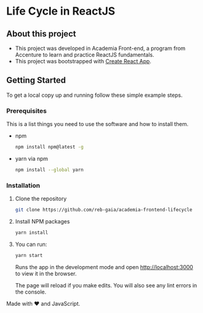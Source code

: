 # Life Cycle in ReactJS

## About this project
- This project was developed in Academia Front-end, a program from Accenture to learn and practice ReactJS fundamentals.
- This project was bootstrapped with [Create React App](https://github.com/facebook/create-react-app).

## Getting Started

To get a local copy up and running follow these simple example steps. 

### Prerequisites
This is a list things you need to use the software and how to install them.
* npm
  ```sh
  npm install npm@latest -g
  ```
* yarn via npm
  ```sh
  npm install --global yarn
  ```

### Installation
1. Clone the repository
   ```sh
   git clone https://github.com/reb-gaia/academia-frontend-lifecycle
   ```
2. Install NPM packages
   ```sh
   yarn install
   ```
3. You can run:
   ```sh
   yarn start
   ```
   Runs the app in the development mode and open [http://localhost:3000](http://localhost:3000) to view it in the browser.
   
    The page will reload if you make edits. You will also see any lint errors in the console.


Made with ❤️ and JavaScript.
